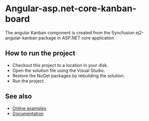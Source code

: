 # Angular-asp.net-core-kanban-board
The angular Kanban component is created from the Syncfusion ej2-angular-kanban package in ASP.NET core application 
## How to run the project
* Checkout this project to a location in your disk.
* Open the solution file using the Visual Studio.
* Restore the NuGet packages by rebuilding the solution.
* Run the project.
## See also
* [Online examples](https://ej2.syncfusion.com/angular/demos/#/material/kanban/overview/)
* [Documentation](https://ej2.syncfusion.com/angular/documentation/kanban/getting-started/)
